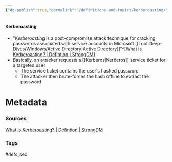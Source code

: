 ```yaml
---
{"dg-publish":true,"permalink":"/definitions-and-topics/kerberoasting/"}
---
```


#### Kerberoasting
- "*Kerberoasting* is a post-compromise attack technique for cracking passwords associated with service accounts in Microsoft [[Tool Deep-Dives/Windows/Active Directory\|Active Directory]]"^[[What is Kerberoasting? | Defintion | StrongDM](https://www.strongdm.com/what-is/kerberoasting)]
- Basically, an attacker requests a [[Kerberos\|Kerberos]] service ticket for a targeted user
	- The service ticket contains the user's hashed password
	- The attacker then brute-forces the hash offline to extract the password






# Metadata

### Sources
[What is Kerberoasting? | Defintion | StrongDM](https://www.strongdm.com/what-is/kerberoasting)

### Tags
#defs_sec 
